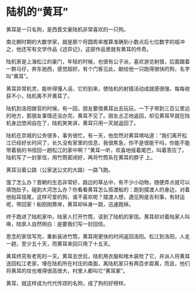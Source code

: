 # 陆机的“黄耳”

黄耳是一只名狗，是西晋文豪陆机非常喜欢的一只狗。 

南北朝时期的大数学家，就是那个将圆周率推算准确到小数点后七位数字的祖冲之，他还写有文学作品《述异记》，这部作品里就有黄耳的传奇。 

陆机家是上海松江的豪门，年轻的时候，也很有公子派，喜欢游览射猎，后面跟着一群马仔，奔东驰西，感觉超好。有个门客见此，献给他一只跑得很快的狗，名字叫“黄耳”。 

黄耳异常机灵，能听得懂人话，它的到来，使陆机的射猎活动成就感很强，每每收获不小，陆机离不开黄耳了。 

陆机到洛阳做官的时候。有一回，朋友要借黄耳出去玩玩，一下子带到三百公里远的地方，那朋友事情还没办完，黄耳不见了。朋友忐忑地返回，却见黄耳早就在陆机身边悠闲自在了，陆机笑笑讲，黄耳只用一天就返回了。 

陆机在京城的公务很多，事务很忙。有一天，他忽然对黄耳嘀咕道：“我们离开松江已经好长时间了，长久没有家里的信息，我很焦急，你不是很能干吗，你能不能带着我的书信回一趟松江的家中啊？”黄耳一听，欢喜地摇着尾巴，叫着答应了。陆机写了一封家信，用竹筒密闭好，再将竹筒系在黄耳的脖子 上。 

黄耳沿着公路（公家送公文的大路）一路飞跑。 

饿了怎么办？晋朝的生态非常好，路边的草丛中，有不少小动物，随便弄点就可以填饱肚子。碰到大河怎么办？你看看黄耳怎么搭渡船的：跑到摆渡人的身边，对着他贴耳摇尾，这样可爱的狗，谁不喜欢呢？摆渡人想，遇见狗是吉利事，有财运呢，带回家！船刚刚靠岸，黄耳却纵身一跳，迅速跑掉。 

终于跑进了陆机家中。陆家人打开竹筒，读到了陆机的家信。黄耳却对着陆家人叫唤，陆家人自然明白：是要我们写一封回信。 

思念的家信写完，重新装进竹筒，黄耳用更快的时间返回洛阳。松江到洛阳，人走一趟，至少五十天，而黄耳来回只用了十五天。 

黄耳终究有老死的一天。黄耳去世后，陆机用衣服和棺木装殓了它，并派人将黄耳送回松江老家，埋在陆机所在村庄的南面，离陆机家只有两百步距离，而且，他们将黄耳的坟也堆得很高很大，村里人都叫它“黄耳冢”。 

黄耳，就这样成为代代传颂的名狗，成了狗的好榜样。